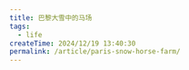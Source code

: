 ```yaml
---
title: 巴黎大雪中的马场
tags:
  - life
createTime: 2024/12/19 13:40:30
permalink: /article/paris-snow-horse-farm/
---
```


